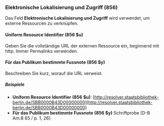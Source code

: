 ### Elektronische Lokalisierung und Zugriff (856)

Das Feld **Elektronische Lokalisierung und Zugriff** wird verwendet, um externe Ressourcen zu verknüpfen.

#### Uniform Resource Identifier (856 $u)

Geben Sie die vollständige URL der externen Ressource ein, beginnend mit http. Immer Permalinks verwenden.

#### Für das Publikum bestimmte Fussnote (856 $y)

Beschreiben Sie kurz, worauf die URL verweist.

##### Beispiele

- **Uniform Resource Identifier (856 $u)**: [http://resolver.staatsbibliothek-berlin.de/SBB0000B43D00000000](http://resolver.staatsbibliothek-berlin.de/SBB0000B43D00000000)
- **Für das Publikum bestimmte Fussnote (856 $y)** Schriftprobe [D-B Am.B 65 / p. 1, 26]
